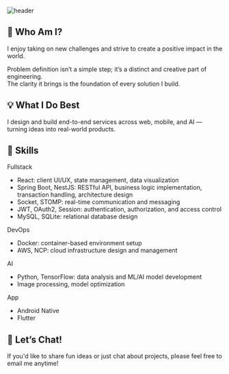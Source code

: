 ![header](https://capsule-render.vercel.app/api?type=waving&height=250&color=gradient&text=SeonHyo%20Choi%2&desc=I%20enjoy%20embracing%20challenges!&descAlign=70&descAlignY=65&fontSize=60)

## 🚀 Who Am I?
I enjoy taking on new challenges and strive to create a positive impact in the world.

Problem definition isn’t a simple step; it’s a distinct and creative part of engineering.  
The clarity it brings is the foundation of every solution I build.

## 💡 What I Do Best
I design and build end-to-end services across web, mobile, and AI — turning ideas into real-world products.

## 🎯 Skills
Fullstack  
- React: client UI/UX, state management, data visualization  
- Spring Boot, NestJS: RESTful API, business logic implementation, transaction handling, architecture design  
- Socket, STOMP: real-time communication and messaging  
- JWT, OAuth2, Session: authentication, authorization, and access control  
- MySQL, SQLite: relational database design  

DevOps
- Docker: container-based environment setup  
- AWS, NCP: cloud infrastructure design and management 

AI
- Python, TensorFlow: data analysis and ML/AI model development  
- Image processing, model optimization 

App
- Android Native
- Flutter


## 🤝 Let’s Chat!
If you'd like to share fun ideas or just chat about projects, please feel free to email me anytime!